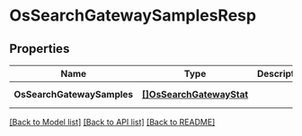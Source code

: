 # OsSearchGatewaySamplesResp

## Properties
Name | Type | Description | Notes
------------ | ------------- | ------------- | -------------
**OsSearchGatewaySamples** | [**[]OsSearchGatewayStat**](OSSearchGatewayStat.md) |  | [default to null]

[[Back to Model list]](../README.md#documentation-for-models) [[Back to API list]](../README.md#documentation-for-api-endpoints) [[Back to README]](../README.md)


